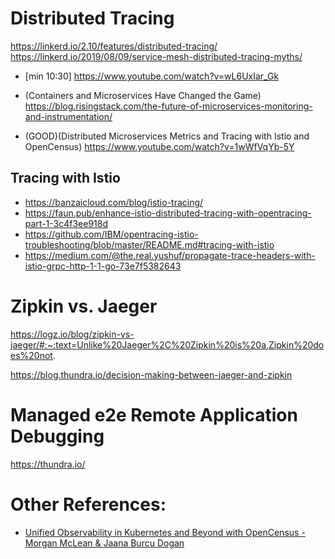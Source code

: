 # Distributed Tracing

https://linkerd.io/2.10/features/distributed-tracing/
https://linkerd.io/2019/08/09/service-mesh-distributed-tracing-myths/


* [min 10:30] https://www.youtube.com/watch?v=wL6UxIar_Gk

* (Containers and Microservices Have Changed the Game) https://blog.risingstack.com/the-future-of-microservices-monitoring-and-instrumentation/

* (GOOD)(Distributed Microservices Metrics and Tracing with Istio and OpenCensus) https://www.youtube.com/watch?v=1wWfVqYb-5Y

## Tracing with Istio
* https://banzaicloud.com/blog/istio-tracing/
* https://faun.pub/enhance-istio-distributed-tracing-with-opentracing-part-1-3c4f3ee918d
* https://github.com/IBM/opentracing-istio-troubleshooting/blob/master/README.md#tracing-with-istio
* https://medium.com/@the.real.yushuf/propagate-trace-headers-with-istio-grpc-http-1-1-go-73e7f5382643

# Zipkin vs. Jaeger

https://logz.io/blog/zipkin-vs-jaeger/#:~:text=Unlike%20Jaeger%2C%20Zipkin%20is%20a,Zipkin%20does%20not.

https://blog.thundra.io/decision-making-between-jaeger-and-zipkin

# Managed e2e Remote Application Debugging

https://thundra.io/

# Other References:
* [Unified Observability in Kubernetes and Beyond with OpenCensus - Morgan McLean & Jaana Burcu Dogan](https://www.youtube.com/watch?v=wL6UxIar_Gk)